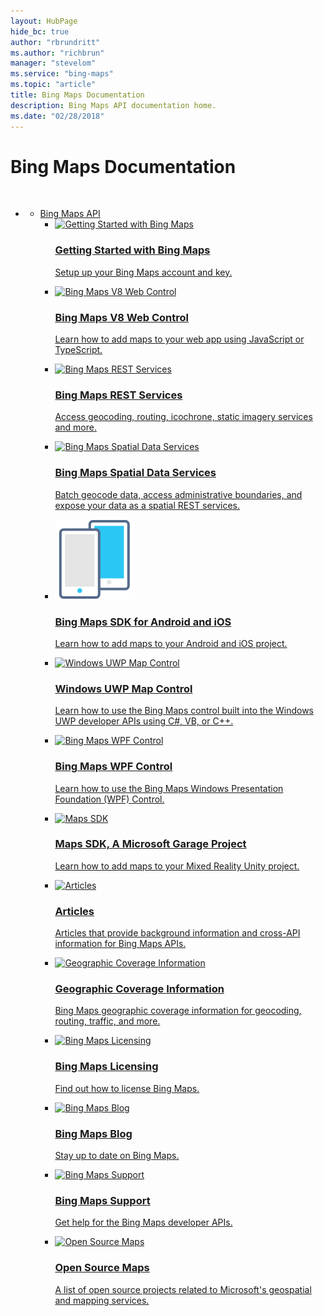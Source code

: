```yaml
---
layout: HubPage
hide_bc: true
author: "rbrundritt"
ms.author: "richbrun"
manager: "stevelom"
ms.service: "bing-maps"
ms.topic: "article"
title: Bing Maps Documentation
description: Bing Maps API documentation home.
ms.date: "02/28/2018"
---
```


<div id="main" class="v2">
<div class="container">
    <h1>Bing Maps Documentation</h1>
    <br />
    <ul class="pivots">
        <li>
            <a href="#main"></a>
            <ul id="main">
                <li>
                    <a href="#BingMapsAPI">Bing Maps API</a>
                    <ul id="BingMapsAPI" class="cardsA">
                        <li>
                            <a href="/bingmaps/getting-started">
                            <div class="cardSize">
                                <div class="cardPadding">
                                    <div class="card">
                                        <div class="cardImageOuter">
                                            <div class="cardImage">
                                                <img src="https://docs.microsoft.com/media/common/i_get-started.svg" alt="Getting Started with Bing Maps" />
                                            </div>
                                        </div>
                                        <div class="cardText">
                                            <h3>Getting Started with Bing Maps</h3>
                                            <p>Setup up your Bing Maps account and key.</p>
                                        </div>
                                    </div>
                                </div>
                            </div>
                            </a>
                        </li>
                        <li>
                            <a href="/bingmaps/v8-web-control">
                            <div class="cardSize">
                                <div class="cardPadding">
                                    <div class="card">
                                        <div class="cardImageOuter">
                                            <div class="cardImage">
                                                <img src="https://docs.microsoft.com/media/common/i_road-map.svg" alt="Bing Maps V8 Web Control" />
                                            </div>
                                        </div>
                                        <div class="cardText">
                                            <h3>Bing Maps V8 Web Control</h3>
                                            <p>Learn how to add maps to your web app using JavaScript or TypeScript.</p>
                                        </div>
                                    </div>
                                </div>
                            </div>
                            </a>
                        </li>
                        <li>
                            <a href="/bingmaps/rest-services">
                            <div class="cardSize">
                                <div class="cardPadding">
                                    <div class="card">
                                        <div class="cardImageOuter">
                                            <div class="cardImage">
                                                <img src="https://docs.microsoft.com/media/common/i_overview.svg" alt="Bing Maps REST Services" />
                                            </div>
                                        </div>
                                        <div class="cardText">
                                            <h3>Bing Maps REST Services</h3>
                                            <p>Access geocoding, routing, icochrone, static imagery services and more.</p>
                                        </div>
                                    </div>
                                </div>
                            </div>
                            </a>
                        </li>
                        <li>
                            <a href="/bingmaps/spatial-data-services">
                            <div class="cardSize">
                                <div class="cardPadding">
                                    <div class="card">
                                        <div class="cardImageOuter">
                                            <div class="cardImage">
                                                <img src="https://docs.microsoft.com/media/common/i_common-data-service.svg" alt="Bing Maps Spatial Data Services" />
                                            </div>
                                        </div>
                                        <div class="cardText">
                                            <h3>Bing Maps Spatial Data Services</h3>
                                            <p>Batch geocode data, access administrative boundaries, and expose your data as a spatial REST services.</p>
                                        </div>
                                    </div>
                                </div>
                            </div>
                            </a>
                        </li>
                        <li>
                            <a href="/bingmaps/sdk-native">
                            <div class="cardSize">
                                <div class="cardPadding">
                                    <div class="card">
                                        <div class="cardImageOuter">
                                            <div class="cardImage">
                                                <img src="https://raw.githubusercontent.com/MicrosoftDocs/bingmaps-docs/live/BingMaps/sdk-native/media/mobile.svg?sanitize=true" alt="Maps SDK" />
                                            </div>
                                        </div>
                                        <div class="cardText">
                                            <h3>Bing Maps SDK for Android and iOS</h3>
                                            <p>Learn how to add maps to your Android and iOS project.</p>
                                        </div>
                                    </div>
                                </div>
                            </div>
                            </a>
                        </li>
                        <li>
                            <a href="/windows/uwp/maps-and-location">
                            <div class="cardSize">
                                <div class="cardPadding">
                                    <div class="card">
                                        <div class="cardImageOuter">
                                            <div class="cardImage">
                                                <img src="https://docs.microsoft.com/media/common/i_responsive.svg" alt="Windows UWP Map Control" />
                                            </div>
                                        </div>
                                        <div class="cardText">
                                            <h3>Windows UWP Map Control</h3>
                                            <p>Learn how to use the Bing Maps control built into the Windows UWP developer APIs using C#, VB, or C++.</p>
                                        </div>
                                    </div>
                                </div>
                            </div>
                            </a>
                        </li>
                        <li>
                            <a href="https://docs.microsoft.com/en-us/previous-versions/bing/wpf-control/hh750210(v%3dmsdn.10)">
                            <div class="cardSize">
                                <div class="cardPadding">
                                    <div class="card">
                                        <div class="cardImageOuter">
                                            <div class="cardImage">
                                                <img src="https://docs.microsoft.com/media/common/i_download-install.svg" alt="Bing Maps WPF Control" />
                                            </div>
                                        </div>
                                        <div class="cardText">
                                            <h3>Bing Maps WPF Control</h3>
                                            <p>Learn how to use the Bing Maps Windows Presentation Foundation (WPF) Control.</p>
                                        </div>
                                    </div>
                                </div>
                            </div>
                            </a>
                        </li>
                        <li>
                            <a href="https://github.com/Microsoft/MapsSDK-Unity">
                            <div class="cardSize">
                                <div class="cardPadding">
                                    <div class="card">
                                        <div class="cardImageOuter">
                                            <div class="cardImage">
                                                <img src="https://raw.githubusercontent.com/Microsoft/MapsSDK-Unity/master/Content/Icon_Docs.svg?sanitize=true" alt="Maps SDK" />
                                            </div>
                                        </div>
                                        <div class="cardText">
                                            <h3>Maps SDK, A Microsoft Garage Project</h3>
                                            <p>Learn how to add maps to your Mixed Reality Unity project.</p>
                                        </div>
                                    </div>
                                </div>
                            </div>
                            </a>
                        </li>
						<li>
							<a href="/bingmaps/articles">
							<div class="cardSize">
								<div class="cardPadding">
									<div class="card">
										<div class="cardImageOuter">
											<div class="cardImage">
												<img src="https://docs.microsoft.com/media/common/i_article.svg" alt="Articles" />
											</div>
										</div>
										<div class="cardText">
											<h3>Articles</h3>
											<p>Articles that provide background information and cross-API information for Bing Maps APIs.</p>
										</div>
									</div>
								</div>
							</div>
							</a>
						</li>						
                        <li>
                            <a href="/bingmaps/coverage">
                            <div class="cardSize">
                                <div class="cardPadding">
                                    <div class="card">
                                        <div class="cardImageOuter">
                                            <div class="cardImage">
                                                <img src="https://docs.microsoft.com/media/common/i_data-collection.svg" alt="Geographic Coverage Information" />
                                            </div>
                                        </div>
                                        <div class="cardText">
                                            <h3>Geographic Coverage Information</h3>
                                            <p>Bing Maps geographic coverage information for geocoding, routing, traffic, and more.</p>
                                        </div>
                                    </div>
                                </div>
                            </div>
                            </a>
                        </li>
						<li>
							<a href="https://www.microsoft.com/maps/licensing/licensing.aspx">
							<div class="cardSize">
								<div class="cardPadding">
									<div class="card">
										<div class="cardImageOuter">
											<div class="cardImage">
												<img src="https://docs.microsoft.com/media/common/i_policy.svg" alt="Bing Maps Licensing" />
											</div>
										</div>
										<div class="cardText">
											<h3>Bing Maps Licensing</h3>
											<p>Find out how to license Bing Maps.</p>
										</div>
									</div>
								</div>
							</div>
							</a>
						</li>
						<li>
							<a href="https://blogs.bing.com/maps/">
							<div class="cardSize">
								<div class="cardPadding">
									<div class="card">
										<div class="cardImageOuter">
											<div class="cardImage">
												<img src="https://docs.microsoft.com/media/common/i_whats-new.svg" alt="Bing Maps Blog" />
											</div>
										</div>
										<div class="cardText">
											<h3>Bing Maps Blog</h3>
											<p>Stay up to date on Bing Maps.</p>
										</div>
									</div>
								</div>
							</div>
							</a>
						</li>
						<li>
							<a href="https://www.microsoft.com/en-us/maps/support">
							<div class="cardSize">
								<div class="cardPadding">
									<div class="card">
										<div class="cardImageOuter">
											<div class="cardImage">
												<img src="https://docs.microsoft.com/media/common/i_support.svg" alt="Bing Maps Support" />
											</div>
										</div>
										<div class="cardText">
											<h3>Bing Maps Support</h3>
											<p>Get help for the Bing Maps developer APIs.</p>
										</div>
									</div>
								</div>
							</div>
							</a>
						</li>
                        <li>
                            <a href="https://github.com/Microsoft/Maps">
                            <div class="cardSize">
                                <div class="cardPadding">
                                    <div class="card">
                                        <div class="cardImageOuter">
                                            <div class="cardImage">
                                                <img src="https://docs.microsoft.com/media/common/i_extensions.svg" alt="Open Source Maps" />
                                            </div>
                                        </div>
                                        <div class="cardText">
                                            <h3>Open Source Maps</h3>
                                            <p>A list of open source projects related to Microsoft's geospatial and mapping services.</p>
                                        </div>
                                    </div>
                                </div>
                            </div>
                            </a>
                        </li>
                    </ul>
                </li>
			 </ul>
        </li>
    </ul>
</div>
